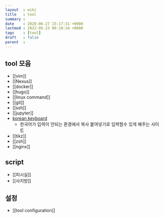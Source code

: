 ```yaml
---
layout  : wiki
title   : tool
summary :
date    : 2020-06-27 15:17:31 +0900
lastmod : 2022-05-23 00:10:34 +0900
tags    : [tool]
draft   : false
parent  :
---
```


## tool 모음
 * [[vim]]
 * [[Nexus]]
 * [[docker]]
 * [[hugo]]
 * [[linux command]]
 * [[git]]
 * [[ssh]]
 * [[jupyter]]
 * [korean keyboard](https://gate2home.com/Korean-Keyboard)
   * 한국어가 입력이 안되는 환경에서 복사 붙여넣기로 입력할수 있게 해주는 사이트
 * [[tikz]]
 * [[zsh]]
 * [[nginx]]

## script
 * [[피시실]]
 * [[사지방]]

## 설정
 * [[tool configuration]]
